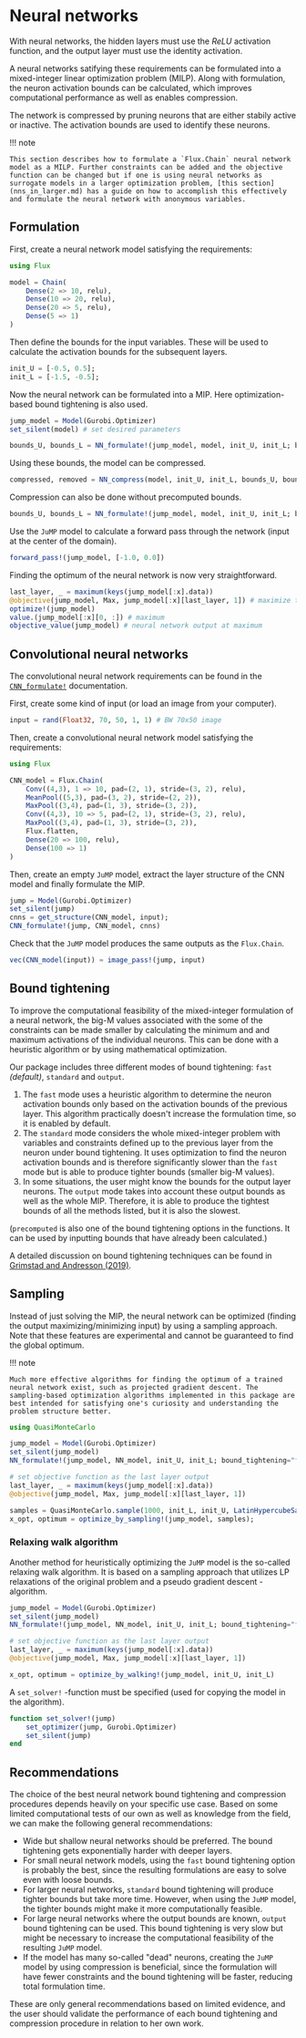 # Neural networks

With neural networks, the hidden layers must use the $ReLU$ activation function, and the output layer must use the identity activation.

A neural networks satifying these requirements can be formulated into a mixed-integer linear optimization problem (MILP). 
Along with formulation, the neuron activation bounds can be calculated, which improves computational performance as well as enables compression.

The network is compressed by pruning neurons that are either stabily active or inactive. The activation bounds are used to identify these neurons.

!!! note

    This section describes how to formulate a `Flux.Chain` neural network model as a MILP. Further constraints can be added and the objective function can be changed but if one is using neural networks as surrogate models in a larger optimization problem, [this section](nns_in_larger.md) has a guide on how to accomplish this effectively and formulate the neural network with anonymous variables.

## Formulation

First, create a neural network model satisfying the requirements:

```julia
using Flux

model = Chain(
    Dense(2 => 10, relu),
    Dense(10 => 20, relu),
    Dense(20 => 5, relu),
    Dense(5 => 1)
)
```

Then define the bounds for the input variables. These will be used to calculate the activation bounds for the subsequent layers.

```julia
init_U = [-0.5, 0.5];
init_L = [-1.5, -0.5];
```

Now the neural network can be formulated into a MIP. Here optimization-based bound tightening is also used.

```julia
jump_model = Model(Gurobi.Optimizer)
set_silent(model) # set desired parameters

bounds_U, bounds_L = NN_formulate!(jump_model, model, init_U, init_L; bound_tightening="standard")
```

Using these bounds, the model can be compressed.

```julia
compressed, removed = NN_compress(model, init_U, init_L, bounds_U, bounds_L)
```

Compression can also be done without precomputed bounds.

```julia
bounds_U, bounds_L = NN_formulate!(jump_model, model, init_U, init_L; bound_tightening="standard", compress=true)
```

Use the `JuMP` model to calculate a forward pass through the network (input at the center of the domain).

```julia
forward_pass!(jump_model, [-1.0, 0.0])
```

Finding the optimum of the neural network is now very straightforward.

```julia
last_layer, _ = maximum(keys(jump_model[:x].data))
@objective(jump_model, Max, jump_model[:x][last_layer, 1]) # maximize the output neuron
optimize!(jump_model)
value.(jump_model[:x][0, :]) # maximum
objective_value(jump_model) # neural network output at maximum
```

## Convolutional neural networks

The convolutional neural network requirements can be found in the [`CNN_formulate!`](@ref) documentation.

First, create some kind of input (or load an image from your computer).

```julia
input = rand(Float32, 70, 50, 1, 1) # BW 70x50 image
```

Then, create a convolutional neural network model satisfying the requirements:

```julia
using Flux

CNN_model = Flux.Chain(
    Conv((4,3), 1 => 10, pad=(2, 1), stride=(3, 2), relu),
    MeanPool((5,3), pad=(3, 2), stride=(2, 2)),
    MaxPool((3,4), pad=(1, 3), stride=(3, 2)),
    Conv((4,3), 10 => 5, pad=(2, 1), stride=(3, 2), relu),
    MaxPool((3,4), pad=(1, 3), stride=(3, 2)),
    Flux.flatten,
    Dense(20 => 100, relu),
    Dense(100 => 1)
)
```

Then, create an empty `JuMP` model, extract the layer structure of the CNN model and finally formulate the MIP.

```julia
jump = Model(Gurobi.Optimizer)
set_silent(jump)
cnns = get_structure(CNN_model, input);
CNN_formulate!(jump, CNN_model, cnns)
```

Check that the `JuMP` model produces the same outputs as the `Flux.Chain`.

```julia
vec(CNN_model(input)) ≈ image_pass!(jump, input)
```

## Bound tightening

To improve the computational feasibility of the mixed-integer formulation of a neural network, the big-M values associated with the some of the constraints can be made smaller by calculating the minimum and and maximum activations of the individual neurons. This can be done with a heuristic algorithm or by using mathematical optimization.

Our package includes three different modes of bound tightening: `fast` *(default)*, `standard` and `output`.
1. The `fast` mode uses a heuristic algorithm to determine the neuron activation bounds only based on the activation bounds of the previous layer. This algorithm practically doesn't increase the formulation time, so it is enabled by default. 
2. The `standard` mode considers the whole mixed-integer problem with variables and constraints defined up to the previous layer from the neuron under bound tightening. It uses optimization to find the neuron activation bounds and is therefore significantly slower than the `fast` mode but is able to produce tighter bounds (smaller big-M values).
3. In some situations, the user might know the bounds for the output layer neurons. The `output` mode takes into account these output bounds as well as the whole MIP. Therefore, it is able to produce the tightest bounds of all the methods listed, but it is also the slowest.

(`precomputed` is also one of the bound tightening options in the functions. It can be used by inputting bounds that have already been calculated.)

A detailed discussion on bound tightening techniques can be found in [Grimstad and Andresson (2019)](literature.md).

## Sampling

Instead of just solving the MIP, the neural network can be optimized (finding the output maximizing/minimizing input) by using a sampling approach. Note that these features are experimental and cannot be guaranteed to find the global optimum.

!!! note

    Much more effective algorithms for finding the optimum of a trained neural network exist, such as projected gradient descent. The sampling-based optimization algorithms implemented in this package are best intended for satisfying one's curiosity and understanding the problem structure better.

```julia
using QuasiMonteCarlo

jump_model = Model(Gurobi.Optimizer)
set_silent(jump_model)
NN_formulate!(jump_model, NN_model, init_U, init_L; bound_tightening="fast");

# set objective function as the last layer output
last_layer, _ = maximum(keys(jump_model[:x].data))
@objective(jump_model, Max, jump_model[:x][last_layer, 1])

samples = QuasiMonteCarlo.sample(1000, init_L, init_U, LatinHypercubeSample());
x_opt, optimum = optimize_by_sampling!(jump_model, samples);
```

### Relaxing walk algorithm

Another method for heuristically optimizing the `JuMP` model is the so-called relaxing walk algorithm. It is based on a sampling approach that utilizes LP relaxations of the original problem and a pseudo gradient descent -algorithm.

```julia
jump_model = Model(Gurobi.Optimizer)
set_silent(jump_model)
NN_formulate!(jump_model, NN_model, init_U, init_L; bound_tightening="fast")

# set objective function as the last layer output
last_layer, _ = maximum(keys(jump_model[:x].data))
@objective(jump_model, Max, jump_model[:x][last_layer, 1])

x_opt, optimum = optimize_by_walking!(jump_model, init_U, init_L)
```

A `set_solver!` -function must be specified (used for copying the model in the algorithm).

```julia
function set_solver!(jump)
    set_optimizer(jump, Gurobi.Optimizer)
    set_silent(jump)
end
```

## Recommendations

The choice of the best neural network bound tightening and compression procedures depends heavily on your specific use case. 
Based on some limited computational tests of our own as well as knowledge from the field, we can make the following general recommendations:

* Wide but shallow neural networks should be preferred. The bound tightening gets exponentially harder with deeper layers.
* For small neural network models, using the `fast` bound tightening option is probably the best, since the resulting formulations are easy to solve even with loose bounds.
* For larger neural networks, `standard` bound tightening will produce tighter bounds but take more time. However, when using the `JuMP` model, the tighter bounds might make it more computationally feasible.
* For large neural networks where the output bounds are known, `output` bound tightening can be used. This bound tightening is very slow but might be necessary to increase the computational feasibility of the resulting `JuMP` model.
* If the model has many so-called "dead" neurons, creating the `JuMP` model by using compression is beneficial, since the formulation will have fewer constraints and the bound tightening will be faster, reducing total formulation time.

These are only general recommendations based on limited evidence, and the user should validate the performance of each bound tightening and compression procedure in relation to her own work.